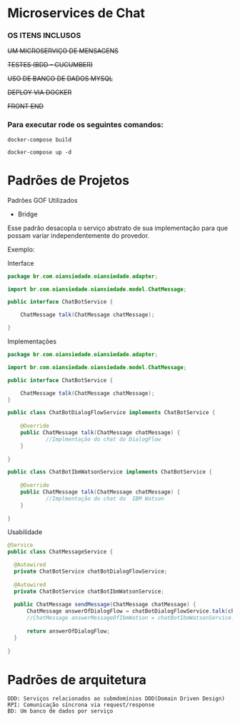 # Microservices de Chat

### OS ITENS INCLUSOS ###

<del> UM MICROSERVIÇO DE MENSAGENS</del>

<del> TESTES (BDD - CUCUMBER) </del>

<del> USO DE BANCO DE DADOS MYSQL</del>

<del> DEPLOY VIA DOCKER	</del>

<del> FRONT END </del>

### Para executar rode os seguintes comandos:

```docker-compose build```

```docker-compose up -d```


# Padrões de Projetos
Padrões GOF Utilizados
- Bridge

Esse padrão desacopla o serviço abstrato de sua implementação para que possam variar independentemente do provedor.

Exemplo:

Interface
```java
package br.com.oiansiedade.oiansiedade.adapter;

import br.com.oiansiedade.oiansiedade.model.ChatMessage;

public interface ChatBotService {

	ChatMessage talk(ChatMessage chatMessage);

}
```

Implementações
```java
package br.com.oiansiedade.oiansiedade.adapter;

import br.com.oiansiedade.oiansiedade.model.ChatMessage;

public interface ChatBotService {

	ChatMessage talk(ChatMessage chatMessage);
}

public class ChatBotDialogFlowService implements ChatBotService {
	
	@Override
	public ChatMessage talk(ChatMessage chatMessage) {
            //Implmentação do chat do DialogFlow
	}
  
}

public class ChatBotIbmWatsonService implements ChatBotService {
	
	@Override
	public ChatMessage talk(ChatMessage chatMessage) {
            //Implmentação do chat do  IBM Watson
	}
  
}

```
Usabilidade
```java
@Service
public class ChatMessageService {

  @Autowired
  private ChatBotService chatBotDialogFlowService;
  
  @Autowired
  private ChatBotService chatBotIbmWatsonService;
		
  public ChatMessage sendMessage(ChatMessage chatMessage) {
      ChatMessage answerOfDialogFlow = chatBotDialogFlowService.talk(chatMessage);
      //ChatMessage answerMessageOfIbmWatson = chatBotIbmWatsonService.talk(chatMessage);
			
      return answerOfDialogFlow;
  }
  
}

```

# Padrões de arquitetura

```
DDD: Serviços relacionados ao submdomínios DDD(Domain Driven Design)
RPI: Comunicação síncrona via request/response
BD: Um banco de dados por serviço
```





